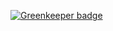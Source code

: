 
[![Greenkeeper badge](https://badges.greenkeeper.io/xavierartot/build-wikipedia-viewer.svg)](https://greenkeeper.io/)

